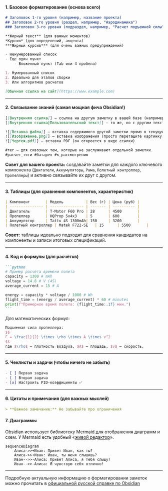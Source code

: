 #### 1. Базовое форматирование (основа всего)

```markdown
# Заголовок 1-го уровня (например, название проекта)
## Заголовок 2-го уровня (раздел, например, "Аэродинамика")
### Заголовок 3-го уровня (подраздел, например, "Расчет подъемной силы")

**Жирный текст** (для важных моментов)
*Курсив* (для определений, акцента)
***Жирный курсив*** (для очень важных предупреждений)

- Ненумерованный список
- Еще один пункт
    - Вложенный пункт (Tab или 4 пробела)

1. Нумерованный список
2. Идеально для этапов сборки
3. Или алгоритмов расчетов

[Обычная ссылка на сайт](https://www.example.com)
```

---

#### 2. Связывание знаний (самая мощная фича Obsidian!)

```markdown
[[Внутренняя ссылка]] — ссылка на другую заметку в вашей базе (например, на заметку о двигателях)
[[Внутренняя ссылка|Пользовательский текст]] — то же, но с другим текстом ссылки (например, [[Двигатели BL2212|Наши двигатели]])

![[Вставка файла]] — вставка содержимого другой заметки прямо в текущую.
![[Изображение.png]] — вставка изображения (просто перетащите картинку в Obsidian)
![[Чертеж.pdf]] — вставка PDF (он откроется в виде ссылки)

#тег — для сквозных тем, которые не заслуживают отдельной заметки.
#расчет_тяги #батарея #к_рассмотрению
```

**Совет для вашего проекта:** создавайте заметки для каждого ключевого компонента (`Двигатели`, `Аккумуляторы`, `Рама`, `Полетный контроллер`, `Пропеллеры`) и активно связывайте их друг с другом. 

---

#### 3. Таблицы (для сравнения компонентов, характеристик)

```markdown
| Компонент       | Модель          | Вес (г) | Цена (руб) |
| --------------- | --------------- | ------- | ---------- |
| Двигатель       | T-Motor F60 Pro | 28      | 4500       |
| Пропеллер       | HQProp 5x4x3    | 5       | 600        |
| Аккумулятор     | Tattu 4S 1300mAh| 150     | 3200       |
| Полетный контроллер | Matek F722-SE   | 15      | 5500       |
```

**Совет:** таблицы идеально подходят для сравнения кандидатов на компоненты и записи итоговых спецификаций.

---

#### 4. Код и формулы (для расчётов)

````markdown
```python
# Пример расчета времени полета
capacity = 1300 # mAh
voltage = 14.8 # V (4S)
average_current = 15 # A

energy = capacity * voltage / 1000 # Wh
flight_time = (energy / average_current) * 60 # minutes
print(f"Примерное время полета: {flight_time:.1f} мин.")
```
````

Для математических формул:

```latex
Подъемная сила пропеллера:
$$
F = \frac{1}{2} \times \rho \times A \times v^2
$$
где $\rho$ — плотность воздуха, $A$ — площадь, $v$ — скорость.
```

---

#### 5. Чеклисты и задачи (чтобы ничего не забыть)

```markdown
- [ ] Первая задача
- [ ] Вторая задача
- [x] Настроить PID-коэффициенты ✅
```

---

#### 6. Цитаты и примечания (для важных мыслей)

```markdown
> **Важное замечание:** Не забывайте про ограничения
```

#### 7. Диаграммы

Obsidian использует библиотеку Mermaid для отображения диаграмм и схем. У Mermaid есть удобный «[живой редактор](https://mermaid.live/edit)».

```mermaid
sequenceDiagram
    Алиса->>+Иван: Привет Иван, как ты?
    Алиса->>+Иван: Иван, ты меня слышишь?
    Иван-->>-Алиса: Привет Алиса, я тебя слышу!
    Иван-->>-Алиса: Я чувствую себя отлично!
```

---

Подробную актуальную информацию о форматировании заметок можно прочитать в [официальной русской справке по Obsidian](https://publish.obsidian.md/help-ru/)
